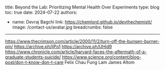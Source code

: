 title: Beyond the Lab: Prioritizing Mental Health Over Experiments
type: blog
toc: true
date: 2024-07-22
authors:
  - name: Devraj Bagchi
    link: https://chemlord.github.io/devthechemistt/
    image: /contact-us/avatar.jpg
breadcrumbs: false
---

https://www.thecrimson.com/article/2000/11/2/turn-off-the-bunsen-burner-pin/
https://archive.ph/ljPo1
https://archive.ph/UHid9
https://www.chronicle.com/article/harvard-faces-the-aftermath-of-a-graduate-students-suicide/
https://www.science.org/content/blog-post/don-t-know-don-t-care
Felix Chau
Fung Lam
James Altom